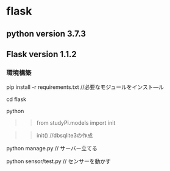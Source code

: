 # flask
## python version 3.7.3
## Flask version 1.1.2

### 環境構築
pip install -r requirements.txt //必要なモジュールをインスト―ル

cd flask

python

>> from studyPi.models import init

>>init() //dbsqlite3の作成

python manage.py // サーバー立てる

python sensor/test.py // センサーを動かす

